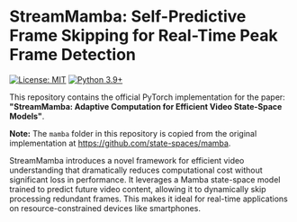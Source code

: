 # StreamMamba: Self-Predictive Frame Skipping for Real-Time Peak Frame Detection

[![License: MIT](https://img.shields.io/badge/License-MIT-yellow.svg)](https://opensource.org/licenses/MIT)
[![Python 3.9+](https://img.shields.io/badge/python-3.9+-blue.svg)](https://www.python.org/downloads/release/python-390/)

This repository contains the official PyTorch implementation for the paper: **"StreamMamba: Adaptive Computation for Efficient Video State-Space Models"**.

**Note:** The `mamba` folder in this repository is copied from the original implementation at https://github.com/state-spaces/mamba.

StreamMamba introduces a novel framework for efficient video understanding that dramatically reduces computational cost without significant loss in performance. It leverages a Mamba state-space model trained to predict future video content, allowing it to dynamically skip processing redundant frames. This makes it ideal for real-time applications on resource-constrained devices like smartphones.
